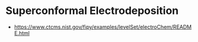 # Superconformal Electrodeposition

- https://www.ctcms.nist.gov/fipy/examples/levelSet/electroChem/README.html

